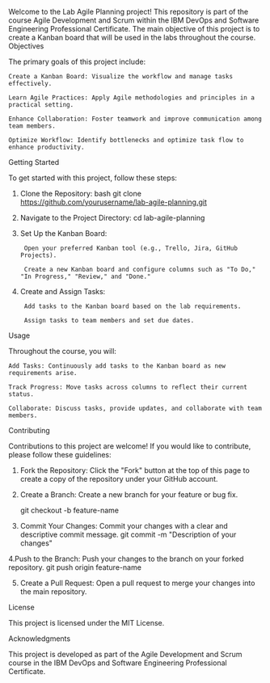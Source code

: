 Welcome to the Lab Agile Planning project! This repository is part of the course Agile Development and Scrum within the IBM DevOps and Software Engineering Professional Certificate. The main objective of this project is to create a Kanban board that will be used in the labs throughout the course.
Objectives

The primary goals of this project include:

    Create a Kanban Board: Visualize the workflow and manage tasks effectively.

    Learn Agile Practices: Apply Agile methodologies and principles in a practical setting.

    Enhance Collaboration: Foster teamwork and improve communication among team members.

    Optimize Workflow: Identify bottlenecks and optimize task flow to enhance productivity.

Getting Started

To get started with this project, follow these steps:

1. Clone the Repository:
    bash
    git clone https://github.com/yourusername/lab-agile-planning.git

2. Navigate to the Project Directory:
   cd lab-agile-planning

3. Set Up the Kanban Board:

        Open your preferred Kanban tool (e.g., Trello, Jira, GitHub Projects).

        Create a new Kanban board and configure columns such as "To Do," "In Progress," "Review," and "Done."

4. Create and Assign Tasks:

        Add tasks to the Kanban board based on the lab requirements.

        Assign tasks to team members and set due dates.

Usage

Throughout the course, you will:

    Add Tasks: Continuously add tasks to the Kanban board as new requirements arise.

    Track Progress: Move tasks across columns to reflect their current status.

    Collaborate: Discuss tasks, provide updates, and collaborate with team members.

Contributing

Contributions to this project are welcome! If you would like to contribute, please follow these guidelines:

1. Fork the Repository: Click the "Fork" button at the top of this page to create a copy of the repository under your GitHub account.

2. Create a Branch: Create a new branch for your feature or bug fix.

   git checkout -b feature-name

3. Commit Your Changes: Commit your changes with a clear and descriptive commit message.
   git commit -m "Description of your changes"

4.Push to the Branch: Push your changes to the branch on your forked repository.
  git push origin feature-name

5. Create a Pull Request: Open a pull request to merge your changes into the main repository.


License

This project is licensed under the MIT License. 

Acknowledgments

This project is developed as part of the Agile Development and Scrum course in the IBM DevOps and Software Engineering Professional Certificate.
